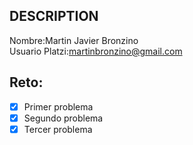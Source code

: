 ## DESCRIPTION

Nombre:Martin Javier Bronzino   
Usuario Platzi:martinbronzino@gmail.com

## Reto:

- [x] Primer problema
- [x] Segundo problema
- [x] Tercer problema
